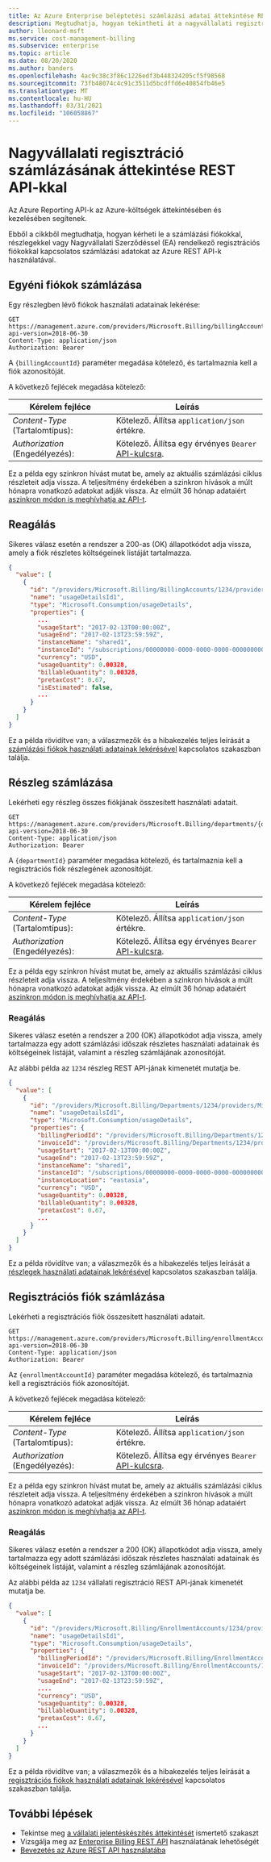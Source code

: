 ```yaml
---
title: Az Azure Enterprise beléptetési számlázási adatai áttekintése REST API
description: Megtudhatja, hogyan tekintheti át a nagyvállalati regisztrációk számlázási adatait Azure REST API-kkal.
author: lleonard-msft
ms.service: cost-management-billing
ms.subservice: enterprise
ms.topic: article
ms.date: 08/20/2020
ms.author: banders
ms.openlocfilehash: 4ac9c38c3f86c1226edf3b448324205cf5f98568
ms.sourcegitcommit: 73fb48074c4c91c3511d5bcdffd6e40854fb46e5
ms.translationtype: MT
ms.contentlocale: hu-HU
ms.lasthandoff: 03/31/2021
ms.locfileid: "106058867"
---
```

# <a name="review-enterprise-enrollment-billing-using-rest-apis"></a>Nagyvállalati regisztráció számlázásának áttekintése REST API-kkal

Az Azure Reporting API-k az Azure-költségek áttekintésében és kezelésében segítenek.

Ebből a cikkből megtudhatja, hogyan kérheti le a számlázási fiókokkal, részlegekkel vagy Nagyvállalati Szerződéssel (EA) rendelkező regisztrációs fiókokkal kapcsolatos számlázási adatokat az Azure REST API-k használatával.

## <a name="individual-account-billing"></a>Egyéni fiókok számlázása

Egy részlegben lévő fiókok használati adatainak lekérése:

```http
GET https://management.azure.com/providers/Microsoft.Billing/billingAccounts/{billingAccountId}/providers/Microsoft.Consumption/usageDetails?api-version=2018-06-30
Content-Type: application/json   
Authorization: Bearer
```

A `{billingAccountId}` paraméter megadása kötelező, és tartalmaznia kell a fiók azonosítóját.

A következő fejlécek megadása kötelező:

|Kérelem fejléce|Leírás|  
|--------------------|-----------------|  
|*Content-Type* (Tartalomtípus):|Kötelező. Állítsa `application/json` értékre.|  
|*Authorization* (Engedélyezés):|Kötelező. Állítsa egy érvényes `Bearer` [API-kulcsra](/rest/api/billing/enterprise/billing-enterprise-api-usage-detail#asynchronous-call-polling-based). |  

Ez a példa egy szinkron hívást mutat be, amely az aktuális számlázási ciklus részleteit adja vissza. A teljesítmény érdekében a szinkron hívások a múlt hónapra vonatkozó adatokat adják vissza.  Az elmúlt 36 hónap adataiért [aszinkron módon is meghívhatja az API-t](/rest/api/billing/enterprise/billing-enterprise-api-usage-detail#asynchronous-call-polling-based).


## <a name="response"></a>Reagálás  

Sikeres válasz esetén a rendszer a 200-as (OK) állapotkódot adja vissza, amely a fiók részletes költségeinek listáját tartalmazza.

```json
{
  "value": [
    {
      "id": "/providers/Microsoft.Billing/BillingAccounts/1234/providers/Microsoft.Billing/billingPeriods/201702/providers/Microsoft.Consumption/usageDetails/usageDetailsId1",
      "name": "usageDetailsId1",
      "type": "Microsoft.Consumption/usageDetails",
      "properties": {
        ...
        "usageStart": "2017-02-13T00:00:00Z",
        "usageEnd": "2017-02-13T23:59:59Z",
        "instanceName": "shared1",
        "instanceId": "/subscriptions/00000000-0000-0000-0000-000000000000/resourceGroups/Default-Web-eastasia/providers/Microsoft.Web/sites/shared1",
        "currency": "USD",
        "usageQuantity": 0.00328,
        "billableQuantity": 0.00328,
        "pretaxCost": 0.67,
        "isEstimated": false,
        ...
      }
    }
  ]
}
```  

Ez a példa rövidítve van; a válaszmezők és a hibakezelés teljes leírását a [számlázási fiókok használati adatainak lekérésével](/rest/api/consumption/usagedetails/list#billingaccountusagedetailslist-legacy) kapcsolatos szakaszban találja.

## <a name="department-billing"></a>Részleg számlázása

Lekérheti egy részleg összes fiókjának összesített használati adatait.

```http
GET https://management.azure.com/providers/Microsoft.Billing/departments/{departmentId}/providers/Microsoft.Consumption/usageDetails?api-version=2018-06-30
Content-Type: application/json   
Authorization: Bearer
```

A `{departmentId}` paraméter megadása kötelező, és tartalmaznia kell a regisztrációs fiók részlegének azonosítóját.

A következő fejlécek megadása kötelező:

|Kérelem fejléce|Leírás|  
|--------------------|-----------------|  
|*Content-Type* (Tartalomtípus):|Kötelező. Állítsa `application/json` értékre.|  
|*Authorization* (Engedélyezés):|Kötelező. Állítsa egy érvényes `Bearer` [API-kulcsra](/rest/api/billing/enterprise/billing-enterprise-api-usage-detail#asynchronous-call-polling-based). |  

Ez a példa egy szinkron hívást mutat be, amely az aktuális számlázási ciklus részleteit adja vissza. A teljesítmény érdekében a szinkron hívások a múlt hónapra vonatkozó adatokat adják vissza.  Az elmúlt 36 hónap adataiért [aszinkron módon is meghívhatja az API-t](/rest/api/billing/enterprise/billing-enterprise-api-usage-detail#asynchronous-call-polling-based).

### <a name="response"></a>Reagálás  

Sikeres válasz esetén a rendszer a 200 (OK) állapotkódot adja vissza, amely tartalmazza egy adott számlázási időszak részletes használati adatainak és költségeinek listáját, valamint a részleg számlájának azonosítóját.


Az alábbi példa az `1234` részleg REST API-jának kimenetét mutatja be.

```json
{
  "value": [
    {
      "id": "/providers/Microsoft.Billing/Departments/1234/providers/Microsoft.Billing/billingPeriods/201702/providers/Microsoft.Consumption/usageDetails/usageDetailsId1",
      "name": "usageDetailsId1",
      "type": "Microsoft.Consumption/usageDetails",
      "properties": {
        "billingPeriodId": "/providers/Microsoft.Billing/Departments/1234/providers/Microsoft.Billing/billingPeriods/201702",
        "invoiceId": "/providers/Microsoft.Billing/Departments/1234/providers/Microsoft.Billing/invoices/201703-123456789",
        "usageStart": "2017-02-13T00:00:00Z",
        "usageEnd": "2017-02-13T23:59:59Z",
        "instanceName": "shared1",
        "instanceId": "/subscriptions/00000000-0000-0000-0000-000000000000/resourceGroups/Default-Web-eastasia/providers/Microsoft.Web/sites/shared1",
        "instanceLocation": "eastasia",
        "currency": "USD",
        "usageQuantity": 0.00328,
        "billableQuantity": 0.00328,
        "pretaxCost": 0.67,
        ...
      }
    }
  ]
}
```  

Ez a példa rövidítve van; a válaszmezők és a hibakezelés teljes leírását a [részlegek használati adatainak lekérésével](/rest/api/consumption/usagedetails/list#departmentusagedetailslist-legacy) kapcsolatos szakaszban találja.

## <a name="enrollment-account-billing"></a>Regisztrációs fiók számlázása

Lekérheti a regisztrációs fiók összesített használati adatait.

```http
GET https://management.azure.com/providers/Microsoft.Billing/enrollmentAccounts/{enrollmentAccountId}/providers/Microsoft.Consumption/usageDetails?api-version=2018-06-30
Content-Type: application/json   
Authorization: Bearer
```

Az `{enrollmentAccountId}` paraméter megadása kötelező, és tartalmaznia kell a regisztrációs fiók azonosítóját.

A következő fejlécek megadása kötelező:

|Kérelem fejléce|Leírás|  
|--------------------|-----------------|  
|*Content-Type* (Tartalomtípus):|Kötelező. Állítsa `application/json` értékre.|  
|*Authorization* (Engedélyezés):|Kötelező. Állítsa egy érvényes `Bearer` [API-kulcsra](/rest/api/billing/enterprise/billing-enterprise-api-usage-detail#asynchronous-call-polling-based). |  

Ez a példa egy szinkron hívást mutat be, amely az aktuális számlázási ciklus részleteit adja vissza. A teljesítmény érdekében a szinkron hívások a múlt hónapra vonatkozó adatokat adják vissza.  Az elmúlt 36 hónap adataiért [aszinkron módon is meghívhatja az API-t](/rest/api/billing/enterprise/billing-enterprise-api-usage-detail#asynchronous-call-polling-based).

### <a name="response"></a>Reagálás  

Sikeres válasz esetén a rendszer a 200 (OK) állapotkódot adja vissza, amely tartalmazza egy adott számlázási időszak részletes használati adatainak és költségeinek listáját, valamint a részleg számlájának azonosítóját.

Az alábbi példa az `1234` vállalati regisztráció REST API-jának kimenetét mutatja be.

```json
{
  "value": [
    {
      "id": "/providers/Microsoft.Billing/EnrollmentAccounts/1234/providers/Microsoft.Billing/billingPeriods/201702/providers/Microsoft.Consumption/usageDetails/usageDetailsId1",
      "name": "usageDetailsId1",
      "type": "Microsoft.Consumption/usageDetails",
      "properties": {
        "billingPeriodId": "/providers/Microsoft.Billing/EnrollmentAccounts/1234/providers/Microsoft.Billing/billingPeriods/201702",
        "invoiceId": "/providers/Microsoft.Billing/EnrollmentAccounts/1234/providers/Microsoft.Billing/invoices/201703-123456789",
        "usageStart": "2017-02-13T00:00:00Z",
        "usageEnd": "2017-02-13T23:59:59Z",
        ....
        "currency": "USD",
        "usageQuantity": 0.00328,
        "billableQuantity": 0.00328,
        "pretaxCost": 0.67,
        ...
      }
    }
  ]
}
```

Ez a példa rövidítve van; a válaszmezők és a hibakezelés teljes leírását a [regisztrációs fiókok használati adatainak lekérésével](/rest/api/consumption/usagedetails/list#enrollmentaccountusagedetailslist-legacy) kapcsolatos szakaszban találja.

## <a name="next-steps"></a>További lépések
- Tekintse meg [a vállalati jelentéskészítés áttekintését](./enterprise-api.md) ismertető szakaszt
- Vizsgálja meg az [Enterprise Billing REST API](/rest/api/billing/) használatának lehetőségét   
- [Bevezetés az Azure REST API használatába](/rest/api/azure/)